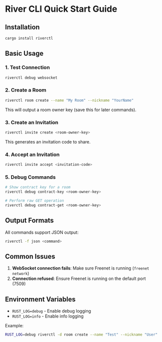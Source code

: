 # River CLI Quick Start Guide

## Installation

```bash
cargo install riverctl
```

## Basic Usage

### 1. Test Connection
```bash
riverctl debug websocket
```

### 2. Create a Room
```bash
riverctl room create --name "My Room" --nickname "YourName"
```

This will output a room owner key (save this for later commands).

### 3. Create an Invitation
```bash
riverctl invite create <room-owner-key>
```

This generates an invitation code to share.

### 4. Accept an Invitation
```bash
riverctl invite accept <invitation-code>
```

### 5. Debug Commands
```bash
# Show contract key for a room
riverctl debug contract-key <room-owner-key>

# Perform raw GET operation
riverctl debug contract-get <room-owner-key>
```

## Output Formats

All commands support JSON output:
```bash
riverctl -f json <command>
```

## Common Issues

1. **WebSocket connection fails**: Make sure Freenet is running (`freenet network`)
2. **Connection refused**: Ensure Freenet is running on the default port (7509)

## Environment Variables

- `RUST_LOG=debug` - Enable debug logging
- `RUST_LOG=info` - Enable info logging

Example:
```bash
RUST_LOG=debug riverctl -d room create --name "Test" --nickname "User"
```